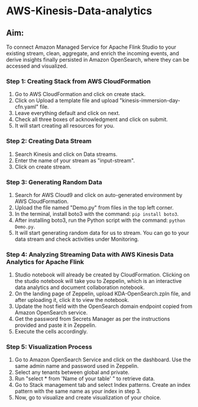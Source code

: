 # AWS-Kinesis-Data-analytics

## Aim:
To connect Amazon Managed Service for Apache Flink Studio to your existing stream, clean, aggregate, and enrich the incoming events, and derive insights finally persisted in Amazon OpenSearch, where they can be accessed and visualized.

### Step 1: Creating Stack from AWS CloudFormation
1. Go to AWS CloudFormation and click on create stack.
2. Click on Upload a template file and upload "kinesis-immersion-day-cfn.yaml" file.
3. Leave everything default and click on next.
4. Check all three boxes of acknowledgment and click on submit.
5. It will start creating all resources for you.

### Step 2: Creating Data Stream
1. Search Kinesis and click on Data streams.
2. Enter the name of your stream as "input-stream".
3. Click on create stream.

### Step 3: Generating Random Data
1. Search for AWS Cloud9 and click on auto-generated environment by AWS CloudFormation.
2. Upload the file named "Demo.py" from files in the top left corner.
3. In the terminal, install boto3 with the command: `pip install boto3`.
4. After installing boto3, run the Python script with the command: `python Demo.py`.
5. It will start generating random data for us to stream. You can go to your data stream and check activities under Monitoring.

### Step 4: Analyzing Streaming Data with AWS Kinesis Data Analytics for Apache Flink
1. Studio notebook will already be created by CloudFormation. Clicking on the studio notebook will take you to Zeppelin, which is an interactive data analytics and document collaboration notebook.
2. On the landing page of Zeppelin, upload KDA-OpenSearch.zpln file, and after uploading it, click it to view the notebook.
3. Update the host field with the OpenSearch domain endpoint copied from Amazon OpenSearch service.
4. Get the password from Secrets Manager as per the instructions provided and paste it in Zeppelin.
5. Execute the cells accordingly.

### Step 5: Visualization Process
1. Go to Amazon OpenSearch Service and click on the dashboard. Use the same admin name and password used in Zeppelin.
2. Select any tenants between global and private.
3. Run "select * from 'Name of your table' " to retrieve data.
4. Go to Stack management tab and select Index patterns. Create an index pattern with the same name as your index in step 3.
5. Now, go to visualize and create visualization of your choice.
